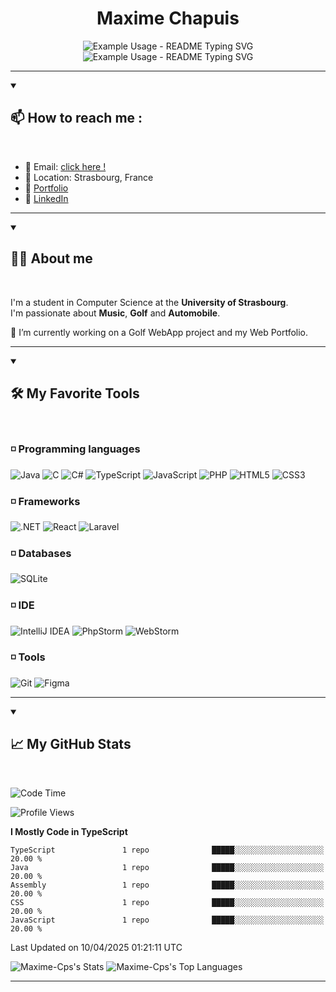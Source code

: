 
<h1 align="center">Maxime Chapuis</h1>

<p align="center">
  <img src="https://readme-typing-svg.demolab.com/?lines=IT;Certainly+Coding+or+Golfing&font=Fira%20Code&center=true&width=380&height=50&duration=4000&pause=1000" alt="Example Usage - README Typing SVG">
    <br>
  <img src="https://readme-typing-svg.demolab.com/?lines=Student;right+now&font=Fira%20Code&center=true&width=380&height=50&duration=4000&pause=1000" alt="Example Usage - README Typing SVG">
</p>

---
<details open>
    <summary><h2>📫 How to reach me :</h2></summary>
<br>


  - 📧 Email: [click here !](maxime.chapuis60@gmail.com)
  - 📌 Location: Strasbourg, France
  - 📝 [Portfolio](https://myportfolio-maxime-chapuis.vercel.app/)
  - 📝 [LinkedIn](https://www.linkedin.com/in/maxime-chapuis-dev/)

</details>

---

<details open>
    <summary><h2>🙋🏻‍️ About me </h2></summary>
<br>

I'm a student in Computer Science at the **University of Strasbourg**.
<br>
I'm passionate about **Music**, **Golf** and **Automobile**.

🔭 I’m currently working on a Golf WebApp project and my Web Portfolio.

</details>

---

<details open>
    <summary><h2>🛠️ My Favorite Tools </h2></summary>
<br>

### ◽️ Programming languages

![Java](https://img.shields.io/badge/Java-007396?style=for-the-badge&logo=java&logoColor=white)
![C](https://img.shields.io/badge/C-00599C?style=for-the-badge&logo=&logoColor=white)
![C#](https://img.shields.io/badge/C%23-239120?style=for-the-badge&logo=c-sharp&logoColor=white)
![TypeScript](https://img.shields.io/badge/TypeScript-007ACC?style=for-the-badge&logo=typescript&logoColor=white)
![JavaScript](https://img.shields.io/badge/JavaScript-F7DF1E?style=for-the-badge&logo=javascript&logoColor=black)
![PHP](https://img.shields.io/badge/PHP-777BB4?style=for-the-badge&logo=php&logoColor=white)
![HTML5](https://img.shields.io/badge/HTML5-E34F26?style=for-the-badge&logo=html5&logoColor=white)
![CSS3](https://img.shields.io/badge/CSS3-1572B6?style=for-the-badge&logo=css3&logoColor=white)

### ◽️ Frameworks

![.NET](https://img.shields.io/badge/.NET-512BD4?style=for-the-badge&logo=.net&logoColor=white)
![React](https://img.shields.io/badge/React-0a7ea4?style=for-the-badge&logo=react&logoColor=white)
![Laravel](https://img.shields.io/badge/Laravel-DD0031?style=for-the-badge&logo=laravel&logoColor=white)

### ◽️ Databases

![SQLite](https://img.shields.io/badge/SQLite-4479A1?style=for-the-badge&logo=sqlite&logoColor=white)

### ◽️ IDE

![IntelliJ IDEA](https://img.shields.io/badge/IntelliJIDEA-000000?style=for-the-badge&logo=intellij-idea&logoColor=white)
![PhpStorm](https://img.shields.io/badge/PhpStorm-000000?style=for-the-badge&logo=phpstorm&logoColor=white)
![WebStorm](https://img.shields.io/badge/WebStorm-000000?style=for-the-badge&logo=webstorm&logoColor=white)

### ◽️ Tools

![Git](https://img.shields.io/badge/Git-F05032?style=for-the-badge&logo=git&logoColor=white)
![Figma](https://img.shields.io/badge/Figma-F05032?style=for-the-badge&logo=figma&logoColor=white)

</details>

---

<details open>
    <summary><h2>📈 My GitHub Stats</h2></summary>
<br>

<!--START_SECTION:waka-->
![Code Time](http://img.shields.io/badge/Code%20Time-96%20hrs%2011%20mins-blue)

![Profile Views](http://img.shields.io/badge/Profile%20Views-0-blue)

**I Mostly Code in TypeScript** 

```text
TypeScript               1 repo              █████░░░░░░░░░░░░░░░░░░░░   20.00 % 
Java                     1 repo              █████░░░░░░░░░░░░░░░░░░░░   20.00 % 
Assembly                 1 repo              █████░░░░░░░░░░░░░░░░░░░░   20.00 % 
CSS                      1 repo              █████░░░░░░░░░░░░░░░░░░░░   20.00 % 
JavaScript               1 repo              █████░░░░░░░░░░░░░░░░░░░░   20.00 % 
```




 Last Updated on 10/04/2025 01:21:11 UTC
<!--END_SECTION:waka-->

![Maxime-Cps's Stats](https://github-readme-stats-maximes-projects-0d1947d9.vercel.app/api?username=Maxime-Cps&theme=blueberry&show_icons=true&hide_border=false&count_private=false)
![Maxime-Cps's Top Languages](https://github-readme-stats-maximes-projects-0d1947d9.vercel.app/api/top-langs/?username=Maxime-Cps&theme=blueberry&show_icons=true&hide_border=false&layout=compact)


</details>


---
